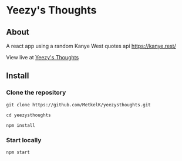 # Yeezy's Thoughts

## About

A react app using a random Kanye West quotes api
https://kanye.rest/

View live at
[Yeezy's Thoughts](https://www.yeezysthoughts.com/)

## Install

### Clone the repository

```
git clone https://github.com/MetkelK/yeezysthoughts.git

cd yeezysthoughts

npm install

```

### Start locally

```
npm start
```
